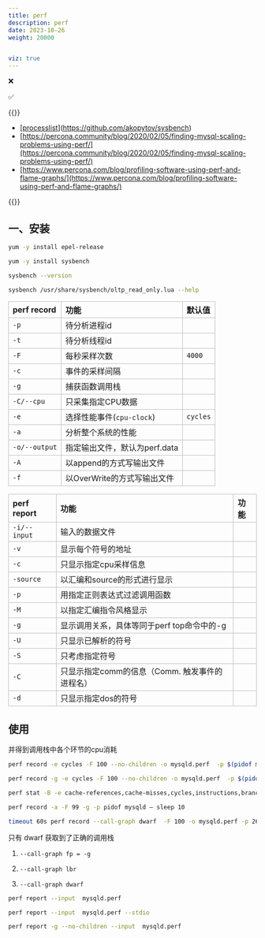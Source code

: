 ```yaml
---
title: perf
description: perf
date: 2023-10-26
weight: 20000


viz: true
---
```


<style>
th, td {
  border: 1px solid rgb(190, 190, 190);
}
</style>

&#10060;

&#9989;

{{<alert color="danger" title="注意" >}}

- [[processlist](https://github.com/akopytov/sysbench)](https://github.com/akopytov/sysbench)
- [https://percona.community/blog/2020/02/05/finding-mysql-scaling-problems-using-perf/](https://percona.community/blog/2020/02/05/finding-mysql-scaling-problems-using-perf/)
- [https://www.percona.com/blog/profiling-software-using-perf-and-flame-graphs/](https://www.percona.com/blog/profiling-software-using-perf-and-flame-graphs/)

{{</alert>}}





## 一、安装

```bash
yum -y install epel-release

yum -y install sysbench

sysbench --version

sysbench /usr/share/sysbench/oltp_read_only.lua --help
```





| perf record   | 功能                          | 默认值   |
| :------------ | :---------------------------- | :------- |
| `-p`          | 待分析进程id                  |          |
| `-t`          | 待分析线程id                  |          |
| `-F`          | 每秒采样次数                  | `4000`   |
| `-c`          | 事件的采样间隔                |          |
| `-g`          | 捕获函数调用栈                |          |
| `-C/--cpu`    | 只采集指定CPU数据             |          |
| `-e`          | 选择性能事件(`cpu-clock`)     | `cycles` |
| `-a`          | 分析整个系统的性能            |          |
| `-o/--output` | 指定输出文件，默认为perf.data |          |
| `-A`          | 以append的方式写输出文件      |          |
| `-f`          | 以OverWrite的方式写输出文件   |          |


| perf report  | 功能                                           | 功能 |
| :----------- | :--------------------------------------------- | :--- |
| `-i/--input` | 输入的数据文件                                 |      |
| `-v`         | 显示每个符号的地址                             |      |
| `-c`         | 只显示指定cpu采样信息                          |      |
| `-source`    | 以汇编和source的形式进行显示                   |      |
| `-p`         | 用指定正则表达式过滤调用函数                   |      |
| `-M`         | 以指定汇编指令风格显示                         |      |
| `-g`         | 显示调用关系，具体等同于perf top命令中的-g     |      |
| `-U`         | 只显示已解析的符号                             |      |
| `-S`         | 只考虑指定符号                                 |      |
| `-C`         | 只显示指定comm的信息（Comm. 触发事件的进程名） |      |
| `-d`         | 只显示指定dos的符号                            |      |





## 使用


并得到调用栈中各个环节的cpu消耗
```bash
perf record -e cycles -F 100 --no-children -o mysqld.perf  -p $(pidof mysqld)  -- sleep 20;

perf record -g -e cycles -F 100 --no-children -o mysqld.perf  -p $(pidof mysqld)  -- sleep 20;

perf stat -B -e cache-references,cache-misses,cycles,instructions,branches,faults,migrations -p $(pidof mysqld) sleep 20 2>&1  | tee perf-stats.txt

perf record -a -F 99 -g -p pidof mysqld – sleep 10

timeout 60s perf record --call-graph dwarf  -F 100 -o mysqld.perf -p 26573

```


只有 dwarf 获取到了正确的调用栈
1. `--call-graph fp = -g`

2. `--call-graph lbr`

3. `--call-graph dwarf`


```bash
perf report --input  mysqld.perf

perf report --input  mysqld.perf --stdio

perf report -g --no-children --input  mysqld.perf


```





